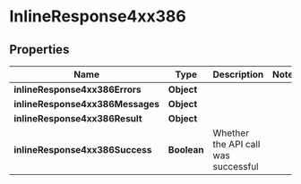 # InlineResponse4xx386

## Properties
Name | Type | Description | Notes
------------ | ------------- | ------------- | -------------
**inlineResponse4xx386Errors** | **Object** |  | 
**inlineResponse4xx386Messages** | **Object** |  | 
**inlineResponse4xx386Result** | **Object** |  | 
**inlineResponse4xx386Success** | **Boolean** | Whether the API call was successful | 
